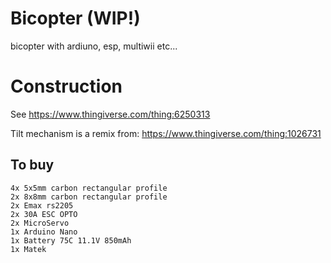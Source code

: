 # Bicopter (WIP!)

bicopter with ardiuno, esp, multiwii etc...



# Construction

See https://www.thingiverse.com/thing:6250313

Tilt mechanism is a remix from: https://www.thingiverse.com/thing:1026731



## To buy

    4x 5x5mm carbon rectangular profile
    2x 8x8mm carbon rectangular profile
    2x Emax rs2205
    2x 30A ESC OPTO
    2x MicroServo
    1x Arduino Nano
    1x Battery 75C 11.1V 850mAh
    1x Matek 


